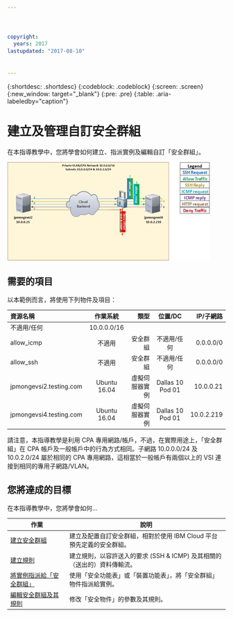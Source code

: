 ```yaml
---



copyright:
  years: 2017
lastupdated: "2017-08-10"


---
```


{:shortdesc: .shortdesc}
{:codeblock: .codeblock}
{:screen: .screen}
{:new_window: target="_blank"}
{:pre: .pre}
{:table: .aria-labeledby="caption"}

# 建立及管理自訂安全群組
在本指導教學中，您將學會如何建立、指派實例及編輯自訂「安全群組」。 

![自訂安全群組](./images/goal.jpg)

## 需要的項目
以本範例而言，將使用下列物件及項目：

| 資源名稱       | 作業系統         | 類型 | 位置/DC     | IP/子網路 |
|:------------- |:---------------:| -------------:| :---------------:| ---------------:|
| 不適用/任何        | 10.0.0.0/16 |
| allow_icmp | 不適用          | 安全群組       | 不適用/任何        | 0.0.0.0/0 |
| allow_ssh | 不適用          | 安全群組       | 不適用/任何        | 0.0.0.0/0 |
|jpmongevsi2.testing.com | Ubuntu 16.04 | 虛擬伺服器實例          | Dallas 10 Pod 01 | 10.0.0.21 |	
|jpmongevsi4.testing.com | Ubuntu 16.04 | 虛擬伺服器實例          |	Dallas 10 Pod 01	| 10.0.2.219 |


請注意，本指導教學是利用 CPA 專用網路/帳戶，不過，在實際用途上，「安全群組」在 CPA 帳戶及一般帳戶中的行為方式相同。子網路 10.0.0.0/24 及 10.0.2.0/24 屬於相同的 CPA 專用網路，這相當於一般帳戶有兩個以上的 VSI 連接到相同的專用子網路/VLAN。


## 您將達成的目標

在本指導教學中，您將學會如何...

作業  |說明
------------- | -------------
[建立安全群組](csg_create.html) | 建立及配置自訂安全群組，相對於使用 IBM Cloud 平台預先定義的安全群組。
[建立規則](csg_rule.html)  | 建立規則，以容許送入的要求 (SSH & ICMP) 及其相關的（送出的）資料傳輸流。
[將實例指派給「安全群組」](csg_assign_instances.html) | 使用「安全功能表」或「裝置功能表」，將「安全群組」物件指派給實例。
[編輯安全群組及其規則](csg_edit.html) | 修改「安全物件」的參數及其規則。
